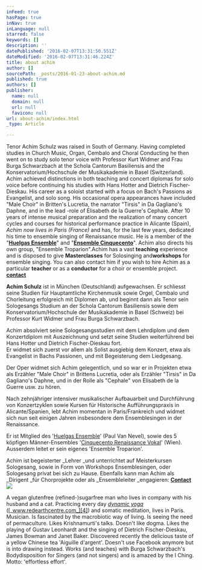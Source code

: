 ```yaml
---
inFeed: true
hasPage: true
inNav: true
inLanguage: null
starred: false
keywords: []
description: ''
datePublished: '2016-02-07T13:31:50.551Z'
dateModified: '2016-02-07T13:31:46.224Z'
title: about achim
author: []
sourcePath: _posts/2016-01-23-about-achim.md
published: true
authors: []
publisher:
  name: null
  domain: null
  url: null
  favicon: null
url: about-achim/index.html
_type: Article

---
```

Tenor Achim Schulz was raised in South of Germany. Having completed studies in Church Music, Organ, Cembalo and Choral Conducting he then went on to study solo tenor voice with Professor Kurt Widmer and Frau Burga Schwarzbach at the Schola Cantorum Basiliensis and the Konservatorium/Hochschule der Musikakademie in Basel (Switzerland). Achim achieved distinctions in both teaching and concert diplomas for solo voice before continuing his studies with Hans Hotter and Dietrich Fischer-Dieskau. His career as a soloist started with a focus on Bach's Passions as Evangelist, and solo song. His occasional opera appearances have included "Male Choir" in Britten's Lucretia, the narrator "Tirsis" in Da Gagliano's Daphne, and in the lead -role of Elisabeth de la Guerre's Cephale. After 10 years of intense musical preparation and the realization of many concert cycles and courses for historical performance practice in Alicante (Spain), _Achim now lives in Paris (France)_ and has, for the last few years, dedicated his time to ensemble singing of Renaissance music.   He is a member of the "[**Huelgas Ensemble**][0]"  and "[**Ensemble Cinquecento**][1]". Achim also directs his own group, "Ensemble Troparion".Achim has a vast **teaching** experience and is disposed to give **Masterclasses** for Solosinging and**workshops** for ensemble singing. You can also contact him if you wish to hire Achim as a particular **teacher** or as a **conductor** for a choir or ensemble project.  **[contact][2]**

**Achim Schulz** ist in München (Deutschland) aufgewachsen. Er schliesst seine Studien für Hauptamtliche Kirchenmusik sowie Orgel, Cembalo und Chorleitung erfolgreich mit Diplomen ab, und beginnt dann als Tenor sein Sologesangs Studium an der Schola Cantorum Basiliensis sowie dem Konservatorium/Hochschule der Musikakademie in Basel (Schweiz) bei Professor Kurt Widmer und Frau Burga Schwarzbach.

Achim absolviert seine Sologesangsstudien mit dem Lehrdiplom und dem Konzertdiplom mit Auszeichnung und setzt seine Studien weiterführend bei Hans Hotter und Dietrich Fischer-Dieskau fort.  
Er widmet sich zuerst vor allem als Solist ausgiebig dem Konzert, etwa als Evangelist in Bachs Passionen, und mit Begeisterung dem Liedgesang.

Der Oper widmet sich Achim gelegentlich, und so war er in Projekten etwa als Erzähler "Male Choir" in Brittens Lucretia, oder als Erzähler "Tirsis" in Da Gagliano's Daphne, und in der Rolle als "Cephale" von Elisabeth de la Guerre usw. zu hören.

Nach zehnjähriger intensiver musikalischer Aufbauarbeit und Durchführung von Konzertzyklen sowie Kursen für Historische Aufführungspraxis in Alicante/Spanien, lebt Achim momentan in Paris/Frankreich und widmet sich nun seit einigen Jahren insbesondere dem Ensemblesingen in der Renaissance.

Er ist Mitglied des '[Huelgas Ensemble][0]' (Paul Van Nevel), sowie des 5 köpfigen Männer-Ensembles '[Cinquecento Renaissance Vokal][1]' (Wien). Ausserdem leitet er sein eigenes 'Ensemble Troparion'. 

Achim ist begeisterter _Lehrer _und unterrichtet auf Meisterkursen Sologesang, sowie in Form von Workshops Ensemblesingen, oder Sologesang privat bei sich zu Hause.  Ebenfalls kann man Achim als _Dirigent _für Chorprojekte oder als _Ensembleleiter _engagieren: **[Contact][2]**
![](https://the-grid-user-content.s3-us-west-2.amazonaws.com/9a00a2dd-fadb-46a3-9fbd-d7c2d8d3c942.jpg)

A vegan glutenfree (refined-)sugarfree man who lives in company with his husband and a cat. Practicing every day [_dynamic yoga_][3] ([_www.redearthcentre.com_][4]) and somatic meditation, lives in Paris. Musician. Is fascinated by the macrobiotic way of living. Is seeing the need of permaculture. Likes Krishnamurti's talks. Doesn't like dogma. Likes the playing of Gustav Leonhardt and the singing of Dietrich Fischer-Dieskau, James Bowman and Janet Baker. Discovered recently the delicious taste of a yellow Chinese tea 'Aiguille d'argent'. Doesn't use Facebook anymore but is into drawing instead. Works (and teaches) with Burga Schwarzbach's Bodydisposition for Singers (and not singers) and is amazed by the I Ching.  Motto: 'effortless effort'.   

[0]: http://www.huelgasensemble.be/
[1]: http://www.ensemblecinquecento.com/
[2]: mailto:achimschulz2@yahoo.es
[3]: http://www.dynamicyoga.com/
[4]: http://www.redearthcentre.com/